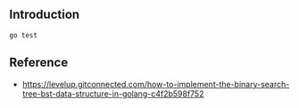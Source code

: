 ## Introduction

```
go test
```

## Reference

* https://levelup.gitconnected.com/how-to-implement-the-binary-search-tree-bst-data-structure-in-golang-c4f2b598f752